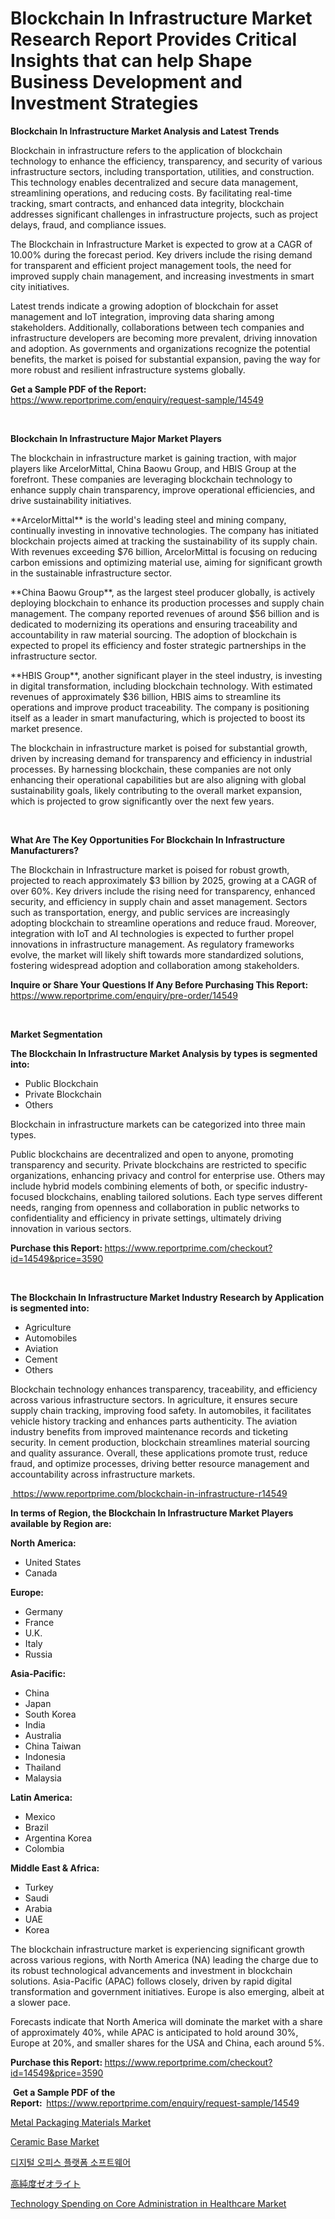 <p><h1>Blockchain In Infrastructure Market Research Report Provides Critical Insights that can help Shape Business Development and Investment Strategies</h1></p><p><strong>Blockchain In Infrastructure Market Analysis and Latest Trends</strong></p>
<p><p>Blockchain in infrastructure refers to the application of blockchain technology to enhance the efficiency, transparency, and security of various infrastructure sectors, including transportation, utilities, and construction. This technology enables decentralized and secure data management, streamlining operations, and reducing costs. By facilitating real-time tracking, smart contracts, and enhanced data integrity, blockchain addresses significant challenges in infrastructure projects, such as project delays, fraud, and compliance issues.</p><p>The Blockchain in Infrastructure Market is expected to grow at a CAGR of 10.00% during the forecast period. Key drivers include the rising demand for transparent and efficient project management tools, the need for improved supply chain management, and increasing investments in smart city initiatives. </p><p>Latest trends indicate a growing adoption of blockchain for asset management and IoT integration, improving data sharing among stakeholders. Additionally, collaborations between tech companies and infrastructure developers are becoming more prevalent, driving innovation and adoption. As governments and organizations recognize the potential benefits, the market is poised for substantial expansion, paving the way for more robust and resilient infrastructure systems globally.</p></p>
<p><strong>Get a Sample PDF of the Report:&nbsp;</strong> <a href="https://www.reportprime.com/enquiry/request-sample/14549">https://www.reportprime.com/enquiry/request-sample/14549</a></p>
<p>&nbsp;</p>
<p><strong>Blockchain In Infrastructure Major Market Players</strong></p>
<p><p>The blockchain in infrastructure market is gaining traction, with major players like ArcelorMittal, China Baowu Group, and HBIS Group at the forefront. These companies are leveraging blockchain technology to enhance supply chain transparency, improve operational efficiencies, and drive sustainability initiatives.</p><p>**ArcelorMittal** is the world's leading steel and mining company, continually investing in innovative technologies. The company has initiated blockchain projects aimed at tracking the sustainability of its supply chain. With revenues exceeding $76 billion, ArcelorMittal is focusing on reducing carbon emissions and optimizing material use, aiming for significant growth in the sustainable infrastructure sector.</p><p>**China Baowu Group**, as the largest steel producer globally, is actively deploying blockchain to enhance its production processes and supply chain management. The company reported revenues of around $56 billion and is dedicated to modernizing its operations and ensuring traceability and accountability in raw material sourcing. The adoption of blockchain is expected to propel its efficiency and foster strategic partnerships in the infrastructure sector.</p><p>**HBIS Group**, another significant player in the steel industry, is investing in digital transformation, including blockchain technology. With estimated revenues of approximately $36 billion, HBIS aims to streamline its operations and improve product traceability. The company is positioning itself as a leader in smart manufacturing, which is projected to boost its market presence.</p><p>The blockchain in infrastructure market is poised for substantial growth, driven by increasing demand for transparency and efficiency in industrial processes. By harnessing blockchain, these companies are not only enhancing their operational capabilities but are also aligning with global sustainability goals, likely contributing to the overall market expansion, which is projected to grow significantly over the next few years.</p></p>
<p>&nbsp;</p>
<p><strong>What Are The Key Opportunities For Blockchain In Infrastructure Manufacturers?</strong></p>
<p><p>The Blockchain in Infrastructure market is poised for robust growth, projected to reach approximately $3 billion by 2025, growing at a CAGR of over 60%. Key drivers include the rising need for transparency, enhanced security, and efficiency in supply chain and asset management. Sectors such as transportation, energy, and public services are increasingly adopting blockchain to streamline operations and reduce fraud. Moreover, integration with IoT and AI technologies is expected to further propel innovations in infrastructure management. As regulatory frameworks evolve, the market will likely shift towards more standardized solutions, fostering widespread adoption and collaboration among stakeholders.</p></p>
<p><strong>Inquire or Share Your Questions If Any Before Purchasing This Report:</strong> <a href="https://www.reportprime.com/enquiry/pre-order/14549">https://www.reportprime.com/enquiry/pre-order/14549</a></p>
<p>&nbsp;</p>
<p><strong>Market Segmentation</strong></p>
<p><strong>The Blockchain In Infrastructure Market Analysis by types is segmented into:</strong></p>
<p><ul><li>Public Blockchain</li><li>Private Blockchain</li><li>Others</li></ul></p>
<p><p>Blockchain in infrastructure markets can be categorized into three main types. </p><p>Public blockchains are decentralized and open to anyone, promoting transparency and security. Private blockchains are restricted to specific organizations, enhancing privacy and control for enterprise use. Others may include hybrid models combining elements of both, or specific industry-focused blockchains, enabling tailored solutions. Each type serves different needs, ranging from openness and collaboration in public networks to confidentiality and efficiency in private settings, ultimately driving innovation in various sectors.</p></p>
<p><strong>Purchase this Report:&nbsp;</strong><a href="https://www.reportprime.com/checkout?id=14549&price=3590">https://www.reportprime.com/checkout?id=14549&price=3590</a></p>
<p>&nbsp;</p>
<p><strong>The Blockchain In Infrastructure Market Industry Research by Application is segmented into:</strong></p>
<p><ul><li>Agriculture</li><li>Automobiles</li><li>Aviation</li><li>Cement</li><li>Others</li></ul></p>
<p><p>Blockchain technology enhances transparency, traceability, and efficiency across various infrastructure sectors. In agriculture, it ensures secure supply chain tracking, improving food safety. In automobiles, it facilitates vehicle history tracking and enhances parts authenticity. The aviation industry benefits from improved maintenance records and ticketing security. In cement production, blockchain streamlines material sourcing and quality assurance. Overall, these applications promote trust, reduce fraud, and optimize processes, driving better resource management and accountability across infrastructure markets.</p></p>
<p><a href="https://www.reportprime.com/blockchain-in-infrastructure-r14549">&nbsp;https://www.reportprime.com/blockchain-in-infrastructure-r14549</a></p>
<p><strong>In terms of Region, the Blockchain In Infrastructure Market Players available by Region are:</strong></p>
<p>
    <p> <strong> North America: </strong>
        <ul>
            <li>United States</li>
            <li>Canada</li>
        </ul>
        </p> 
    <p> <strong> Europe: </strong>
        <ul>
            <li>Germany</li>
            <li>France</li>
            <li>U.K.</li>
            <li>Italy</li>
            <li>Russia</li>
        </ul>
        </p> 
    <p> <strong> Asia-Pacific: </strong>
        <ul>
            <li>China</li>
            <li>Japan</li>
            <li>South Korea</li>
            <li>India</li>
            <li>Australia</li>
            <li>China Taiwan</li>
            <li>Indonesia</li>
            <li>Thailand</li>
            <li>Malaysia</li>
        </ul>
        </p> 
    <p> <strong> Latin America: </strong>
        <ul>
            <li>Mexico</li>
            <li>Brazil</li>
            <li>Argentina Korea</li>
            <li>Colombia</li>
        </ul>
        </p> 
    <p> <strong> Middle East & Africa: </strong>
        <ul>
            <li>Turkey</li>
            <li>Saudi</li>
            <li>Arabia</li>
            <li>UAE</li>
            <li>Korea</li>
        </ul>
    </p>
    </p>
<p><p>The blockchain infrastructure market is experiencing significant growth across various regions, with North America (NA) leading the charge due to its robust technological advancements and investment in blockchain solutions. Asia-Pacific (APAC) follows closely, driven by rapid digital transformation and government initiatives. Europe is also emerging, albeit at a slower pace. </p><p>Forecasts indicate that North America will dominate the market with a share of approximately 40%, while APAC is anticipated to hold around 30%, Europe at 20%, and smaller shares for the USA and China, each around 5%.</p></p>
<p><strong>Purchase this Report: </strong><a href="https://www.reportprime.com/checkout?id=14549&price=3590">https://www.reportprime.com/checkout?id=14549&price=3590</a></p>
<p>&nbsp;<strong>Get a Sample PDF of the Report:&nbsp;&nbsp;</strong><a href="https://www.reportprime.com/enquiry/request-sample/14549">https://www.reportprime.com/enquiry/request-sample/14549</a></p>
<p><strong></strong></p>
<p><p><a href="https://medium.com/@millerjimk/the-metal-packaging-materials-market-has-witnessed-significant-growth-in-recent-years-and-this-0644767f1c41">Metal Packaging Materials Market</a></p><p><a href="https://medium.com/@millerjimk/the-global-market-overview-of-the-ceramic-base-market-provides-a-unique-perspective-on-the-key-7bb7902b4e2f">Ceramic Base Market</a></p><p><a href="https://medium.com/@joshuapierce88/%EA%B8%80%EB%A1%9C%EB%B2%8C-%EB%94%94%EC%A7%80%ED%84%B8-%EC%98%A4%ED%94%BC%EC%8A%A4-%ED%94%8C%EB%9E%AB%ED%8F%BC-%EC%86%8C%ED%94%84%ED%8A%B8%EC%9B%A8%EC%96%B4-%EC%8B%9C%EC%9E%A5-%ED%98%84%ED%99%A9-2024-2031-%EB%B0%8F-%EC%A7%80%EC%97%AD-%EC%A0%9C%ED%92%88-%EB%B0%8F-%EC%B5%9C%EC%A2%85-%EC%82%AC%EC%9A%A9%EC%97%90-%EB%94%B0%EB%A5%B8-%EC%A0%84%EB%A7%9D-e19724503c13">디지털 오피스 플랫폼 소프트웨어</a></p><p><a href="https://medium.com/@nickolej2mc/high-purity-zeolite-market-%E3%81%AF-%E3%82%B3%E3%82%B9%E3%83%88%E7%AE%A1%E7%90%86%E3%81%A8%E5%8A%B9%E7%8E%87%E5%90%91%E4%B8%8A%E3%82%92%E5%84%AA%E5%85%88%E3%81%97%E3%81%BE%E3%81%99-%E3%81%95%E3%82%89%E3%81%AB-%E5%A0%B1%E5%91%8A%E6%9B%B8%E3%81%AF%E5%B8%82%E5%A0%B4%E3%81%AE%E9%9C%80%E8%A6%81%E9%9D%A2%E3%81%A8%E4%BE%9B%E7%B5%A6%E9%9D%A2%E3%81%AE%E4%B8%A1%E6%96%B9%E3%82%92%E3%82%AB%E3%83%90%E3%83%BC%E3%81%97%E3%81%A6%E3%81%84%E3%81%BE%E3%81%99-high-purity-zeolite-68b897e62599">高純度ゼオライト</a></p><p><a href="https://github.com/ChiragRp1/Market-Research-Report-List-6/blob/main/technology-spending-on-core-administration-in-healthcare-market.md">Technology Spending on Core Administration in Healthcare Market</a></p></p>